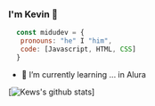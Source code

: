 ### I'm Kevin 👋

```js
  const midudev = {
   pronouns: "he" I "him",
   code: [Javascript, HTML, CSS]
  }
  ``` 

  - 🌱 I’m currently learning ... in Alura
  
  [![Kews's github stats](https://github-readme-stats.vercel.app/api?username=Kewc)]
  
<!--
**Kewc/Kewc** is a ✨ _special_ ✨ repository because its `README.md` (this file) appears on your GitHub profile.

Here are some ideas to get you started:

- 🔭 I’m currently working on ...
- 🌱 I’m currently learning ... in Alura
- 👯 I’m looking to collaborate on ...
- 🤔 I’m looking for help with ...
- 💬 Ask me about ...
- 📫 How to reach me: ...
- 😄 Pronouns: ...
- ⚡ Fun fact: ...
-->
